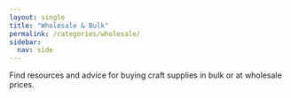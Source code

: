 ```yaml
---
layout: single
title: "Wholesale & Bulk"
permalink: /categories/wholesale/
sidebar:
  nav: side
---
```


Find resources and advice for buying craft supplies in bulk or at wholesale prices.
